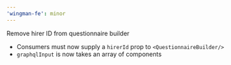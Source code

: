 ```yaml
---
'wingman-fe': minor
---
```


Remove hirer ID from questionnaire builder

- Consumers must now supply a `hirerId` prop to `<QuestionnaireBuilder/>`
- `graphqlInput` is now takes an array of components
